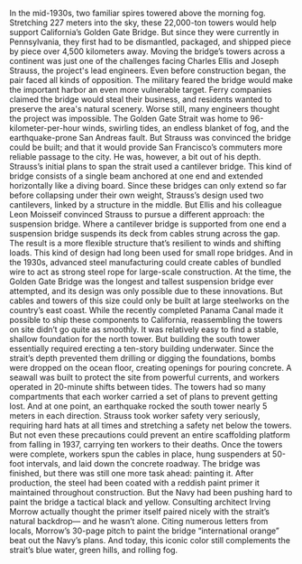 In the mid-1930s, two familiar spires towered above the morning fog. Stretching 227 meters into the sky, these 22,000-ton towers would help support California’s Golden Gate Bridge. But since they were currently in Pennsylvania, they first had to be dismantled, packaged, and shipped piece by piece over 4,500 kilometers away. Moving the bridge’s towers  across a continent was just one of the challenges  facing Charles Ellis and Joseph Strauss, the project's lead engineers. Even before construction began,  the pair faced all kinds of opposition. The military feared the bridge  would make the important harbor an even more vulnerable target. Ferry companies claimed the bridge would steal their business, and residents wanted to preserve the area's natural scenery. Worse still, many engineers thought the project was impossible. The Golden Gate Strait was home  to 96-kilometer-per-hour winds, swirling tides, an endless blanket of fog, and the earthquake-prone  San Andreas fault. But Strauss was convinced  the bridge could be built; and that it would provide  San Francisco’s commuters more reliable passage to the city. He was, however, a bit out of his depth. Strauss’s initial plans to span the strait used a cantilever bridge. This kind of bridge consists  of a single beam anchored at one end and extended horizontally like a diving board. Since these bridges can only extend so far before collapsing under their own weight, Strauss’s design used two cantilevers, linked by a structure in the middle. But Ellis and his colleague Leon Moisseif convinced Strauss to pursue a different approach: the suspension bridge. Where a cantilever bridge is supported from one end a suspension bridge suspends its deck from cables strung across the gap. The result is a more flexible structure that’s resilient to winds  and shifting loads. This kind of design had long been used  for small rope bridges. And in the 1930s,  advanced steel manufacturing could create cables of bundled wire  to act as strong steel rope for large-scale construction. At the time, the Golden Gate Bridge was the longest and tallest  suspension bridge ever attempted, and its design was only possible due to these innovations. But cables and towers of this size  could only be built at large steelworks on the country’s east coast. While the recently completed Panama Canal made it possible to ship these components to California, reassembling the towers on site  didn’t go quite as smoothly. It was relatively easy to find a stable, shallow foundation for the north tower. But building the south tower  essentially required erecting a ten-story building underwater. Since the strait’s depth prevented them drilling or digging the foundations, bombs were dropped on the ocean floor, creating openings for pouring concrete. A seawall was built to protect the site from powerful currents, and workers operated in 20-minute shifts between tides. The towers had so many compartments that each worker carried a set of plans to prevent getting lost. And at one point, an earthquake rocked the south tower nearly 5 meters in each direction. Strauss took worker safety very seriously, requiring hard hats at all times and stretching a safety net  below the towers. But not even these precautions  could prevent an entire scaffolding platform from falling in 1937, carrying ten workers to their deaths. Once the towers were complete,  workers spun the cables in place, hung suspenders at 50-foot intervals, and laid down the concrete roadway. The bridge was finished, but there was still one more task ahead: painting it. After production, the steel had been  coated with a reddish paint primer it maintained throughout construction. But the Navy had been pushing hard to paint the bridge  a tactical black and yellow. Consulting architect Irving Morrow  actually thought the primer itself paired nicely with the strait’s  natural backdrop— and he wasn’t alone. Citing numerous letters from locals, Morrow’s 30-page pitch  to paint the bridge “international orange” beat out the Navy’s plans. And today, this iconic color  still complements the strait’s blue water, green hills,  and rolling fog. 